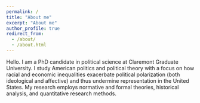 ```yaml
---
permalink: /
title: "About me"
excerpt: "About me"
author_profile: true
redirect_from: 
  - /about/
  - /about.html
---
```


Hello. I am a PhD candidate in political science at Claremont Graduate University. I study American politics and political theory with a focus on how racial and economic inequalities exacerbate political polarization (both ideological and affective) and thus undermine representation in the United States. My research employs normative and formal theories, historical analysis, and quantitative research methods. 
